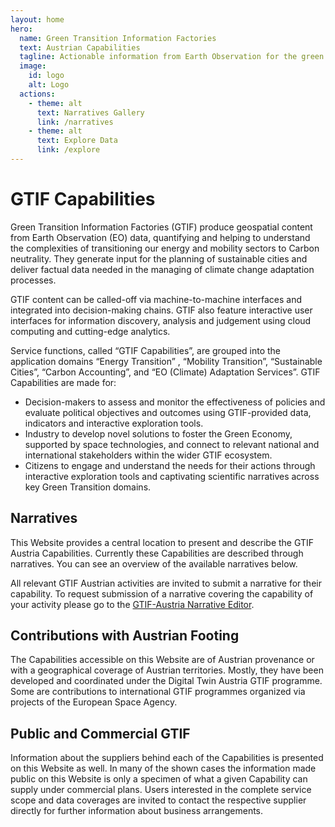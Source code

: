 ```yaml
---
layout: home
hero:
  name: Green Transition Information Factories
  text: Austrian Capabilities
  tagline: Actionable information from Earth Observation for the green re-built and adaptations to climate change
  image:
    id: logo
    alt: Logo
  actions:
    - theme: alt
      text: Narratives Gallery
      link: /narratives
    - theme: alt
      text: Explore Data
      link: /explore
---
```


# GTIF Capabilities 

Green Transition Information Factories (GTIF) produce geospatial content from Earth Observation (EO) data, quantifying and helping to understand the complexities of transitioning our energy and mobility sectors to Carbon neutrality. They generate input for the planning of sustainable cities and deliver factual data needed in the managing of climate change adaptation processes. 

GTIF content can be called-off via machine-to-machine interfaces and integrated into decision-making  chains. GTIF also feature interactive user interfaces for information discovery, analysis and judgement using cloud computing and cutting-edge analytics.

Service functions, called “GTIF Capabilities”, are grouped into the application domains “Energy Transition” , “Mobility Transition”, “Sustainable Cities”, “Carbon Accounting”, and “EO (Climate) Adaptation Services”. GTIF Capabilities are made for:

* Decision-makers to assess and monitor the effectiveness of policies  and evaluate political objectives and outcomes using GTIF-provided data, indicators and interactive exploration tools.
* Industry to develop novel solutions to foster the Green Economy, supported by space technologies, and connect to relevant national and international stakeholders within the wider GTIF ecosystem.
* Citizens to engage and understand the needs for their actions through interactive exploration tools and captivating scientific narratives across key Green Transition domains.

## Narratives

This Website provides a central location to present and describe the GTIF Austria Capabilities. Currently these Capabilities are described through narratives. You can see an overview of the available narratives below.

<NarrativeGallery />

All relevant GTIF Austrian activities are invited to submit a narrative for their capability. To request submission of a narrative covering the capability of your activity please go to the [GTIF-Austria Narrative Editor](https://dashboard.gtif-austria.gtif.eox.at).

## Contributions with Austrian Footing

The Capabilities accessible on this Website are of Austrian provenance or with a geographical coverage of Austrian territories. Mostly, they have been developed and coordinated under the Digital Twin Austria GTIF programme. Some are contributions to international GTIF programmes organized via projects of the European Space Agency.

## Public and Commercial GTIF

Information about the suppliers behind each of the Capabilities is presented on this Website as well. In many of the shown cases the information made public on this Website is only a specimen of what a given Capability can supply under commercial plans. Users interested in the complete service scope and data coverages are invited to contact the respective supplier directly for further information about business arrangements.
